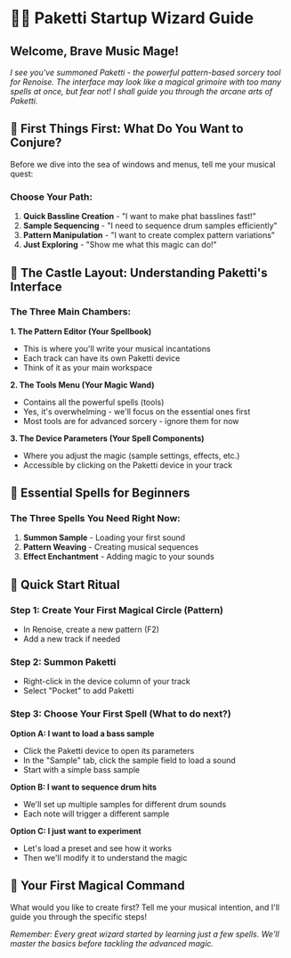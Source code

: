 # 🧙‍♂️ Paketti Startup Wizard Guide

## Welcome, Brave Music Mage!

*I see you've summoned Paketti - the powerful pattern-based sorcery tool for Renoise. The interface may look like a magical grimoire with too many spells at once, but fear not! I shall guide you through the arcane arts of Paketti.*

## 🎯 First Things First: What Do You Want to Conjure?

Before we dive into the sea of windows and menus, tell me your musical quest:

### Choose Your Path:

1. **Quick Bassline Creation** - "I want to make phat basslines fast!"
2. **Sample Sequencing** - "I need to sequence drum samples efficiently"
3. **Pattern Manipulation** - "I want to create complex pattern variations"
4. **Just Exploring** - "Show me what this magic can do!"

## 🏰 The Castle Layout: Understanding Paketti's Interface

### The Three Main Chambers:

**1. The Pattern Editor (Your Spellbook)**
- This is where you'll write your musical incantations
- Each track can have its own Paketti device
- Think of it as your main workspace

**2. The Tools Menu (Your Magic Wand)**
- Contains all the powerful spells (tools)
- Yes, it's overwhelming - we'll focus on the essential ones first
- Most tools are for advanced sorcery - ignore them for now

**3. The Device Parameters (Your Spell Components)**
- Where you adjust the magic (sample settings, effects, etc.)
- Accessible by clicking on the Paketti device in your track

## 🔮 Essential Spells for Beginners

### The Three Spells You Need Right Now:

1. **Summon Sample** - Loading your first sound
2. **Pattern Weaving** - Creating musical sequences
3. **Effect Enchantment** - Adding magic to your sounds

## 🚀 Quick Start Ritual

### Step 1: Create Your First Magical Circle (Pattern)
- In Renoise, create a new pattern (F2)
- Add a new track if needed

### Step 2: Summon Paketti
- Right-click in the device column of your track
- Select "Pocket" to add Paketti

### Step 3: Choose Your First Spell (What to do next?)

**Option A: I want to load a bass sample**
- Click the Paketti device to open its parameters
- In the "Sample" tab, click the sample field to load a sound
- Start with a simple bass sample

**Option B: I want to sequence drum hits**
- We'll set up multiple samples for different drum sounds
- Each note will trigger a different sample

**Option C: I just want to experiment**
- Let's load a preset and see how it works
- Then we'll modify it to understand the magic

## 🎵 Your First Magical Command

What would you like to create first? Tell me your musical intention, and I'll guide you through the specific steps!

*Remember: Every great wizard started by learning just a few spells. We'll master the basics before tackling the advanced magic.*